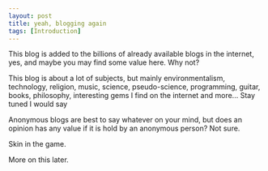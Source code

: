 ```yaml
---
layout: post
title: yeah, blogging again
tags: [Introduction]
---
```


This blog is added to the billions of already available blogs in the internet, yes, and maybe you may find some value here. Why not? 

This blog is about a lot of subjects, but mainly environmentalism, technology, religion, music, science, pseudo-science, programming, guitar, books, philosophy, interesting gems I find on the internet and more... Stay tuned I would say

Anonymous blogs are best to say whatever on your mind, but does an opinion has any value if it is hold by an anonymous person? Not sure.

Skin in the game.

More on this later.

